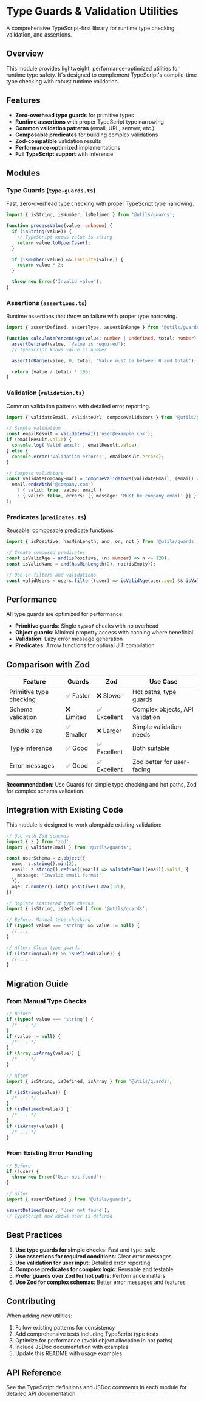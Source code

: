 # Type Guards & Validation Utilities

A comprehensive TypeScript-first library for runtime type checking, validation, and assertions.

## Overview

This module provides lightweight, performance-optimized utilities for runtime type safety. It's designed to complement TypeScript's compile-time type checking with robust runtime validation.

## Features

- **Zero-overhead type guards** for primitive types
- **Runtime assertions** with proper TypeScript type narrowing
- **Common validation patterns** (email, URL, semver, etc.)
- **Composable predicates** for building complex validations
- **Zod-compatible** validation results
- **Performance-optimized** implementations
- **Full TypeScript support** with inference

## Modules

### Type Guards (`type-guards.ts`)

Fast, zero-overhead type checking with proper TypeScript type narrowing.

```typescript
import { isString, isNumber, isDefined } from '@utils/guards';

function processValue(value: unknown) {
  if (isString(value)) {
    // TypeScript knows value is string
    return value.toUpperCase();
  }

  if (isNumber(value) && isFinite(value)) {
    return value * 2;
  }

  throw new Error('Invalid value');
}
```

### Assertions (`assertions.ts`)

Runtime assertions that throw on failure with proper type narrowing.

```typescript
import { assertDefined, assertType, assertInRange } from '@utils/guards';

function calculatePercentage(value: number | undefined, total: number) {
  assertDefined(value, 'Value is required');
  // TypeScript knows value is number

  assertInRange(value, 0, total, 'Value must be between 0 and total');

  return (value / total) * 100;
}
```

### Validation (`validation.ts`)

Common validation patterns with detailed error reporting.

```typescript
import { validateEmail, validateUrl, composeValidators } from '@utils/guards';

// Simple validation
const emailResult = validateEmail('user@example.com');
if (emailResult.valid) {
  console.log('Valid email:', emailResult.value);
} else {
  console.error('Validation errors:', emailResult.errors);
}

// Compose validators
const validateCompanyEmail = composeValidators(validateEmail, (email) =>
  email.endsWith('@company.com')
    ? { valid: true, value: email }
    : { valid: false, errors: [{ message: 'Must be company email' }] }
);
```

### Predicates (`predicates.ts`)

Reusable, composable predicate functions.

```typescript
import { isPositive, hasMinLength, and, or, not } from '@utils/guards';

// Create composed predicates
const isValidAge = and(isPositive, (n: number) => n <= 120);
const isValidName = and(hasMinLength(2), not(isEmpty));

// Use in filters and validations
const validUsers = users.filter((user) => isValidAge(user.age) && isValidName(user.name));
```

## Performance

All type guards are optimized for performance:

- **Primitive guards**: Single `typeof` checks with no overhead
- **Object guards**: Minimal property access with caching where beneficial
- **Validation**: Lazy error message generation
- **Predicates**: Arrow functions for optimal JIT compilation

## Comparison with Zod

| Feature                 | Guards     | Zod          | Use Case                        |
| ----------------------- | ---------- | ------------ | ------------------------------- |
| Primitive type checking | ✅ Faster  | ❌ Slower    | Hot paths, type guards          |
| Schema validation       | ❌ Limited | ✅ Excellent | Complex objects, API validation |
| Bundle size             | ✅ Smaller | ❌ Larger    | Simple validation needs         |
| Type inference          | ✅ Good    | ✅ Excellent | Both suitable                   |
| Error messages          | ✅ Good    | ✅ Excellent | Zod better for user-facing      |

**Recommendation**: Use Guards for simple type checking and hot paths, Zod for complex schema validation.

## Integration with Existing Code

This module is designed to work alongside existing validation:

```typescript
// Use with Zod schemas
import { z } from 'zod';
import { validateEmail } from '@utils/guards';

const userSchema = z.object({
  name: z.string().min(2),
  email: z.string().refine((email) => validateEmail(email).valid, {
    message: 'Invalid email format',
  }),
  age: z.number().int().positive().max(120),
});

// Replace scattered type checks
import { isString, isDefined } from '@utils/guards';

// Before: Manual type checking
if (typeof value === 'string' && value != null) {
  // ...
}

// After: Clean type guards
if (isString(value) && isDefined(value)) {
  // ...
}
```

## Migration Guide

### From Manual Type Checks

```typescript
// Before
if (typeof value === 'string') {
  /* ... */
}
if (value != null) {
  /* ... */
}
if (Array.isArray(value)) {
  /* ... */
}

// After
import { isString, isDefined, isArray } from '@utils/guards';

if (isString(value)) {
  /* ... */
}
if (isDefined(value)) {
  /* ... */
}
if (isArray(value)) {
  /* ... */
}
```

### From Existing Error Handling

```typescript
// Before
if (!user) {
  throw new Error('User not found');
}

// After
import { assertDefined } from '@utils/guards';

assertDefined(user, 'User not found');
// TypeScript now knows user is defined
```

## Best Practices

1. **Use type guards for simple checks**: Fast and type-safe
2. **Use assertions for required conditions**: Clear error messages
3. **Use validation for user input**: Detailed error reporting
4. **Compose predicates for complex logic**: Reusable and testable
5. **Prefer guards over Zod for hot paths**: Performance matters
6. **Use Zod for complex schemas**: Better error messages and features

## Contributing

When adding new utilities:

1. Follow existing patterns for consistency
2. Add comprehensive tests including TypeScript type tests
3. Optimize for performance (avoid object allocation in hot paths)
4. Include JSDoc documentation with examples
5. Update this README with usage examples

## API Reference

See the TypeScript definitions and JSDoc comments in each module for detailed API documentation.
